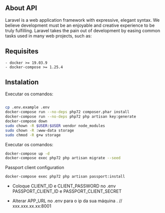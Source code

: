 

## About API

Laravel is a web application framework with expressive, elegant syntax. We believe development must be an enjoyable and creative experience to be truly fulfilling. Laravel takes the pain out of development by easing common tasks used in many web projects, such as:

## Requisites

    - docker >= 19.03.9
    - docker-compose >= 1.25.4

## Instalation

Executar os comandos:

```bash

cp .env.example .env
docker-compose run --no-deps php72 composer.phar install
docker-compose run --no-deps php72 php artisan key:generate
docker-compose down
sudo chown -R $USER:$USER vendor node_modules
sudo chown -R :www-data storage
sudo chmod -R g+w storage
```


Executar os comandos:

```bash
docker-compose up -d
docker-compose exec php72 php artisan migrate --seed

```

Passport client configuration

```bash
docker-compose exec php72 php artisan passport:install


```
 - Coloque CLIENT_ID e CLIENT_PASSWORD no .env PASSPORT_CLIENT_ID e PASSPORT_CLIENT_SECRET

 - Alterar APP_URL no .env para o ip da sua máquina . // xxx.xxx.xx.xx:8001